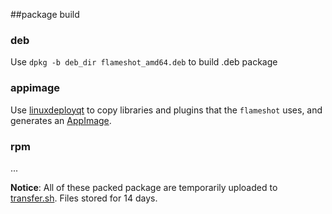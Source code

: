 ##package build

### deb

Use `dpkg -b deb_dir flameshot_amd64.deb` to build .deb package

### appimage

Use [linuxdeployqt](https://github.com/probonopd/linuxdeployqt) to copy libraries and plugins that the `flameshot` uses, and generates an [AppImage](https://github.com/AppImage/AppImageKit).

### rpm

...

**Notice**: All of these packed package are temporarily uploaded to [transfer.sh](https://transfer.sh). Files stored for 14 days.

